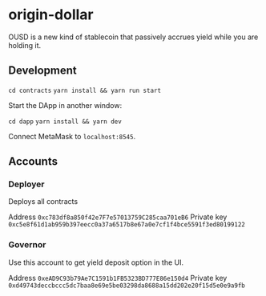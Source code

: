 # origin-dollar

OUSD is a new kind of stablecoin that passively accrues yield while you are holding it.


## Development

`cd contracts`
`yarn install && yarn run start`

Start the DApp in another window:

`cd dapp`
`yarn install && yarn dev`

Connect MetaMask to `localhost:8545`.

## Accounts

### Deployer

Deploys all contracts

Address `0xc783df8a850f42e7F7e57013759C285caa701eB6`
Private key `0xc5e8f61d1ab959b397eecc0a37a6517b8e67a0e7cf1f4bce5591f3ed80199122`

### Governor

Use this account to get yield deposit option in the UI.

Address `0xeAD9C93b79Ae7C1591b1FB5323BD777E86e150d4`
Private key `0xd49743deccbccc5dc7baa8e69e5be03298da8688a15dd202e20f15d5e0e9a9fb`
